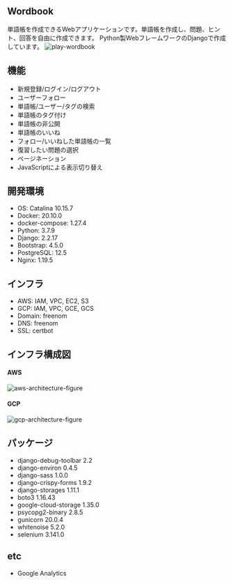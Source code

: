 ## Wordbook
単語帳を作成できるWebアプリケーションです。単語帳を作成し、問題、ヒント、回答を自由に作成できます。
Python製WebフレームワークのDjangoで作成しています。
![play-wordbook](https://user-images.githubusercontent.com/36121673/106491297-0f866680-64fa-11eb-807b-35ff503f5673.gif)

## 機能
- 新規登録/ログイン/ログアウト
- ユーザーフォロー
- 単語帳/ユーザー/タグの検索
- 単語帳のタグ付け
- 単語帳の非公開
- 単語帳のいいね
- フォロー/いいねした単語帳の一覧
- 復習したい問題の選択
- ページネーション
- JavaScriptによる表示切り替え

## 開発環境
- OS: Catalina 10.15.7
- Docker: 20.10.0
- docker-compose: 1.27.4
- Python: 3.7.9
- Django: 2.2.17
- Bootstrap: 4.5.0
- PostgreSQL: 12.5
- Nginx: 1.19.5

## インフラ
- AWS: IAM, VPC, EC2, S3
- GCP: IAM, VPC, GCE, GCS
- Domain: freenom
- DNS: freenom
- SSL: certbot

## インフラ構成図
#### AWS
![aws-architecture-figure](https://user-images.githubusercontent.com/36121673/106470096-764c5580-64e3-11eb-8c5f-3d0020ccfc55.png)

#### GCP
![gcp-architecture-figure](https://user-images.githubusercontent.com/36121673/106470626-0e4a3f00-64e4-11eb-9b6c-5d9b96dce302.png)

## パッケージ
- django-debug-toolbar  2.2
- django-environ        0.4.5
- django-sass           1.0.0
- django-crispy-forms   1.9.2
- django-storages       1.11.1
- boto3                 1.16.43
- google-cloud-storage  1.35.0
- psycopg2-binary       2.8.5
- gunicorn              20.0.4
- whitenoise            5.2.0
- selenium              3.141.0

## etc
- Google Analytics
